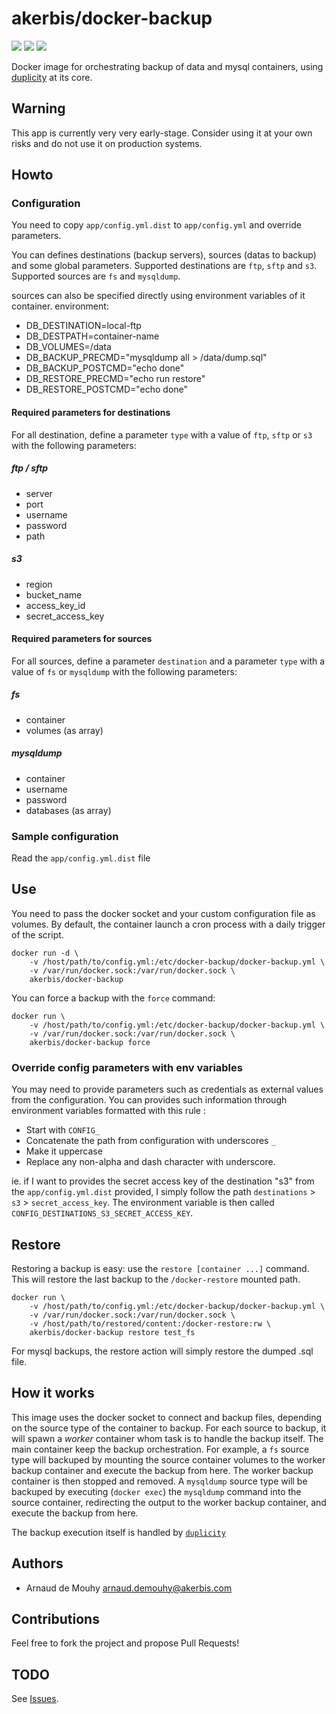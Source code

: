 # akerbis/docker-backup

[![](https://images.microbadger.com/badges/image/akerbis/docker-backup.svg)](https://microbadger.com/images/akerbis/docker-backup "Get your own image badge on microbadger.com") [![](https://images.microbadger.com/badges/version/akerbis/docker-backup.svg)](https://microbadger.com/images/akerbis/docker-backup "Get your own version badge on microbadger.com") [![](https://images.microbadger.com/badges/commit/akerbis/docker-backup.svg)](https://microbadger.com/images/akerbis/docker-backup "Get your own commit badge on microbadger.com")

Docker image for orchestrating backup of data and mysql containers, using [duplicity](http://duplicity.nongnu.org/index.html) at its core.

## Warning

This app is currently very very early-stage. Consider using it at your own risks and do not use it on production systems.

## Howto

### Configuration

You need to copy `app/config.yml.dist` to `app/config.yml` and override parameters.

You can defines destinations (backup servers), sources (datas to backup) and some global parameters. Supported destinations are `ftp`, `sftp` and `s3`. Supported sources are `fs` and `mysqldump`.

sources can also be specified directly using environment variables of it container.
environment:
- DB_DESTINATION=local-ftp
- DB_DESTPATH=container-name
- DB_VOLUMES=/data
- DB_BACKUP_PRECMD="mysqldump all > /data/dump.sql"
- DB_BACKUP_POSTCMD="echo done"
- DB_RESTORE_PRECMD="echo run restore"
- DB_RESTORE_POSTCMD="echo done"




#### Required parameters for destinations

For all destination, define a parameter `type` with a value of `ftp`, `sftp` or `s3` with the following parameters:

##### ftp / sftp
- server
- port
- username
- password
- path

##### s3
- region
- bucket_name
- access_key_id
- secret_access_key

#### Required parameters for sources

For all sources, define a parameter `destination` and a parameter `type` with a value of `fs` or `mysqldump` with the following parameters:

##### fs
- container
- volumes (as array)

##### mysqldump
- container
- username
- password
- databases (as array)

### Sample configuration

Read the `app/config.yml.dist` file

## Use

You need to pass the docker socket and your custom configuration file as volumes.
By default, the container launch a cron process with a daily trigger of the script.

    docker run -d \
        -v /host/path/to/config.yml:/etc/docker-backup/docker-backup.yml \
        -v /var/run/docker.sock:/var/run/docker.sock \
        akerbis/docker-backup

You can force a backup with the `force` command:

    docker run \
        -v /host/path/to/config.yml:/etc/docker-backup/docker-backup.yml \
        -v /var/run/docker.sock:/var/run/docker.sock \
        akerbis/docker-backup force

### Override config parameters with env variables

You may need to provide parameters such as credentials as external values from
the configuration. You can provides such information through environment variables
formatted with this rule :
  - Start with `CONFIG_`
  - Concatenate the path from configuration with underscores `_`
  - Make it uppercase
  - Replace any non-alpha and dash character with underscore.

ie. if I want to provides the secret access key of the destination "s3" from the
`app/config.yml.dist` provided, I simply follow the path `destinations` > `s3` > `secret_access_key`.
The environment variable is then called `CONFIG_DESTINATIONS_S3_SECRET_ACCESS_KEY`.

## Restore

Restoring a backup is easy: use the `restore [container ...]` command. This will
restore the last backup to the `/docker-restore` mounted path.

    docker run \
        -v /host/path/to/config.yml:/etc/docker-backup/docker-backup.yml \
        -v /var/run/docker.sock:/var/run/docker.sock \
        -v /host/path/to/restored/content:/docker-restore:rw \
        akerbis/docker-backup restore test_fs

For mysql backups, the restore action will simply restore the dumped .sql file.

## How it works

This image uses the docker socket to connect and backup files, depending on the source type of the container to backup. For each source to backup, it will spawn a *worker* container whom task is to handle the backup itself. The main container keep the backup orchestration.
For example, a `fs` source type will backuped by mounting the source container volumes to the worker backup container and execute the backup from here. The worker backup container is then stopped and removed.
A `mysqldump` source type will be backuped by executing (`docker exec`) the `mysqldump` command into the source container, redirecting the output to the worker backup container, and execute the backup from here.

The backup execution itself is handled by [`duplicity`](http://duplicity.nongnu.org)

## Authors

- Arnaud de Mouhy <arnaud.demouhy@akerbis.com>

## Contributions

Feel free to fork the project and propose Pull Requests!

## TODO

See [Issues](https://github.com/akerbis/docker-backup/issues).

